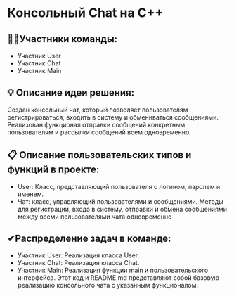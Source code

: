 # Консольный Chat на C++
## 👩‍🎓Участники команды:
- Участник User
- Участник Chat
- Участник Main
## 💡 Описание идеи решения:
Создан консольный чат, который позволяет пользователям регистрироваться, входить в систему и обмениваться сообщениями. Реализован функционал отправки сообщений конкретным пользователям и рассылки сообщений всем одновременно.
## 📋 Описание пользовательских типов и функций в проекте:
- User: Класс, представляющий пользователя с логином, паролем и именем.
- Чат: класс, управляющий пользователями и сообщениями. Методы для регистрации, входа в систему, отправки и обмена сообщениями между всеми пользователями чата одновременно

## ✔Распределение задач в команде:
- Участник User: Реализация класса User.
- Участник Chat: Реализация класса Chat.
- Участник Main: Реализация функции main и пользовательского интерфейса. Этот код и README.md представляют собой базовую реализацию консольного чата с указанным функционалом.
